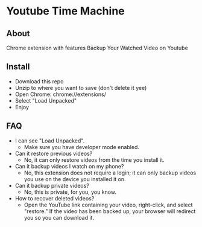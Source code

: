 # Youtube Time Machine
## About
Chrome extension with  features  Backup Your Watched Video on Youtube
## Install
- Download this repo
- Unzip to where you want to save (don't delete it yee)
- Open Chrome: chrome://extensions/
- Select "Load Unpacked"
- Enjoy
## FAQ
- I can see "Load Unpacked".
  - Make sure you have developer mode enabled.
- Can it restore previous videos?
  - No, it can only restore videos from the time you install it.
- Can it backup videos I watch on my phone?
  - No, this extension does not require a login; it can only backup videos you use on the device you installed it on.
- Can it backup private videos?
  - No, this is private, for you,  you know.
- How to recover deleted videos?
  - Open the YouTube link containing your video, right-click, and select "restore." If the video has been backed up, your browser will redirect you so you can download it.


